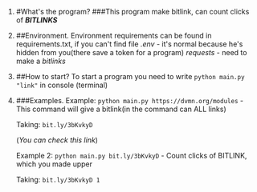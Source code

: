 1. #What's the program?
   ###This program make bitlink, can count clicks of **_BITLINKS_**

2. ##Environment.
   Environment requirements can be found in requirements.txt, if you can't find file *.env* - it's normal because he's hidden from you(there save a token for a program) *requests* - need to make a _bitlinks_

3. ##How to start? 
   To start a program you need to write `python main.py "link"` in console (terminal)

4. ###Examples.
   Example: `python main.py https://dvmn.org/modules` - This command will give a bitlink(in the command can ALL links)
   
   Taking: `bit.ly/3bKvkyD`
   
   (_You can check this link_)
   
   Example 2: `python main.py bit.ly/3bKvkyD` - Count clicks of BITLINK, which you made upper

   Taking: `bit.ly/3bKvkyD
   1`